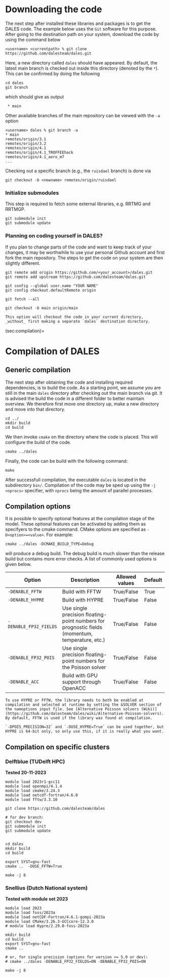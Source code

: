 # Downloading the code

The next step after installed these libraries and packages is to get the DALES code. The example below uses the `Git` software for this purpose. After going to the destination path on your system, download the code by using the command below
``` shell
<username> <currentpath> % git clone https://github.com/dalesteam/dales.git
```

Here, a new directory called `dales` should have appeared. By default, the latest main branch is checked out inside this directory (denoted by the `*`). This can be confirmed by doing the following
``` shell
cd dales
git branch
```
which should give as output
``` shell
 * main
```

Other available branches of the main repository can be viewed with the `-a` option
``` shell
<username> dales % git branch -a
* main
remotes/origin/3.1
remotes/origin/3.2
remotes/origin/4.1
remotes/origin/4.1_TROFFEEhack
remotes/origin/4.1_aero_m7
...
```

Checking out a specific branch (e.g., the `ruisdael` branch) is done via
``` shell
git checkout -b <newname> remotes/origin/ruisdael
```

### Initialize submodules
This step is required to fetch some external libraries, e.g. RRTMG and RRTMGP.

```shell
git submodule init
git submodule update
```



### Planning on coding yourself in DALES?
If you plan to change parts of the code and want to keep track of your changes, it may be worthwhile to use your personal Github account and first fork the main repository. The steps to get the code on your system are then slightly different.

``` shell
git remote add origin https://github.com/<your_account>/dales.git
git remote add upstream https://github.com/dalesteam/dales.git

git config --global user.name "YOUR NAME"
git config checkout.defaultRemote origin

git fetch --all

git checkout -b main origin/main
```
```{note}
This option will checkout the code in your current directory, _without_ first making a separate `dales` destination directory.
```




(sec:compilation)=
# Compilation of DALES

## Generic compilation
The next step after obtaining the code and installing required dependencies, is to build the code. As a starting point, we assume you are still in the main `dales` directory after checking out the main branch via git. It is advised the build the code in a different folder to better maintain overview. We therefore first move one directory up, make a new directory and move into that directory.
``` shell
cd ../
mkdir build
cd build
```

We then invoke `cmake` on the directory where the code is placed. This will configure the build of the code.
``` shell
cmake ../dales
```
Finally, the code can be build with the following command:
``` shell
make
```
After successfull compilation, the executable `dales` is located in the subdirectory `bin/`. Compilation of the code may be sped up using the `-j <nprocs>` specifier, with `nprocs` being the amount of parallel processes.

## Compilation options
It is possible to specify optional features at the compilation stage of the model. These optional features can be activated by adding them as specifyers to the cmake command. CMake options are specified as `-D<option>=<value>`. For example:
``` shell
cmake ../dales -DCMAKE_BUILD_TYPE=Debug
```
will produce a debug build. The debug build is much slower than the release build but contains more error checks. A list of commonly used options is given below.

| Option | Description | Allowed values | Default |
| ------ | ----------- | -------------- | ------- |
| `-DENABLE_FFTW` | Build with FFTW | True/False | True |
| `-DENABLE_HYPRE` | Build with HYPRE | True/False | False |
| `-DENABLE_FP32_FIELDS` | Use single precision floating-point numbers for prognostic fields (momentum, temperature, etc.) | True/False | False |
| `-DENABLE_FP32_POIS` | Use single precision floating-point numbers for the Poisson solver | True/False | False |
| `-DENABLE_ACC` | Build with GPU support through OpenACC | True/False | False |

```{caution}
To use HYPRE or FFTW, the library needs to both be enabled at compilation and selected at runtime by setting the &SOLVER section of the namoptions input file. See [Alternative Poisson solvers (Wiki)](https://github.com/dalesteam/dales/wiki/Alternative-Poisson-solvers). By default, FFTW is used if the library was found at compilation.

```
```{hint}
`-DPOIS_PRECISION=32` and `-DUSE_HYPRE=True` can be used together, but HYPRE is 64-bit only, so only use this, if it is really what you want.
```

## Compilation on specific clusters

### Delftblue (TUDelft HPC)
**Tested 20-11-2023**
``` shell
module load 2023r1-gcc11
module load openmpi/4.1.4
module load cmake/3.24.3
module load netcdf-fortran/4.6.0
module load fftw/3.3.10

git clone https://github.com/dalesteam/dales

# for dev branch:
git checkout dev
git submodule init
git submodule update


cd dales
mkdir build
cd build

export SYST=gnu-fast
cmake ..  -DUSE_FFTW=True

make -j 8
```

### Snellius (Dutch National system)
**Tested with module set 2023**
``` shell
module load 2023
module load foss/2023a
module load netCDF-Fortran/4.6.1-gompi-2023a
module load CMake/3.26.3-GCCcore-12.3.0
# module load Hypre/2.29.0-foss-2023a

mkdir build
cd build
export SYST=gnu-fast
cmake ..

# or, for single precision (options for version >= 5.0 or dev):
# cmake ../dales -DENABLE_FP32_FIELDS=ON -DENABLE_FP32_POIS=ON

make -j 8
```
